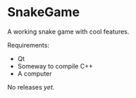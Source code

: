 # SnakeGame
A working snake game with cool features.

Requirements:
 - Qt
 - Someway to compile C++
 - A computer

No releases *yet*.